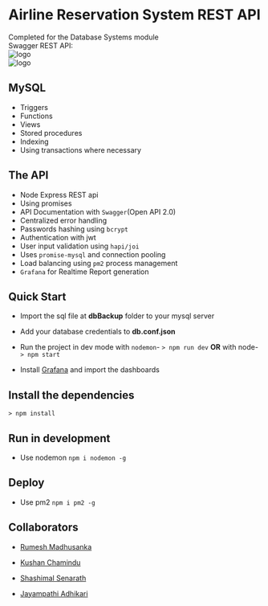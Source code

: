 # Airline Reservation System REST API
Completed for the Database Systems module<br>
Swagger REST API:<br>
![logo](images/swagger1.png) 
<br>
![logo](images/grafana.png)

## MySQL
* Triggers
* Functions
* Views
* Stored procedures
* Indexing 
* Using transactions where necessary

## The API
* Node Express REST api
* Using promises
* API Documentation with `Swagger`(Open API 2.0)
* Centralized error handling
* Passwords hashing using `bcrypt`
* Authentication with jwt
* User input validation using `hapi/joi`
* Uses `promise-mysql` and connection pooling
* Load balancing using `pm2` process management
* `Grafana` for Realtime Report generation 


## Quick Start

- Import the sql file at **dbBackup** folder to your mysql server

- Add your database credentials to **db.conf.json**

- Run the project in dev mode with `nodemon`- ```> npm run dev``` **OR**  with node- ```> npm start```

- Install [Grafana](https://grafana.com/) and import the dashboards


## Install the dependencies
```
> npm install 
```

## Run in development
- Use nodemon ```npm i nodemon -g```

## Deploy
- Use pm2 ```npm i pm2 -g```



## Collaborators

- [Rumesh Madhusanka](https://github.com/rumeshmadhusanka)

- [Kushan Chamindu](https://github.com/KushanChamindu)

- [Shashimal Senarath](https://github.com/shashimalcse)

- [Jayampathi Adhikari](https://github.com/jayampathiadhikari)

